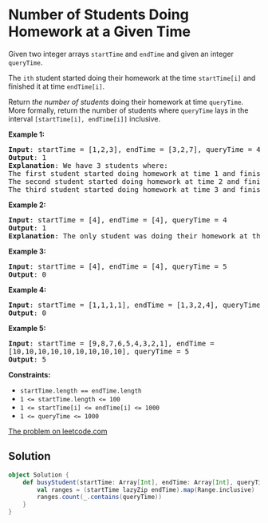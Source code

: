# Number of Students Doing Homework at a Given Time

Given two integer arrays `startTime` and `endTime` and given an integer
`queryTime`.

The `ith` student started doing their homework at the time
`startTime[i]` and finished it at time `endTime[i]`.

Return _the number of students_ doing their homework at time
`queryTime`. More formally, return the number of students where
`queryTime` lays in the interval `[startTime[i], endTime[i]]` inclusive.

**Example 1:**
<pre>
<b>Input</b>: startTime = [1,2,3], endTime = [3,2,7], queryTime = 4
<b>Output</b>: 1
<b>Explanation</b>: We have 3 students where:
The first student started doing homework at time 1 and finished at time 3 and wasn't doing anything at time 4.
The second student started doing homework at time 2 and finished at time 2 and also wasn't doing anything at time 4.
The third student started doing homework at time 3 and finished at time 7 and was the only student doing homework at time 4.
</pre>

**Example 2:**
<pre>
<b>Input</b>: startTime = [4], endTime = [4], queryTime = 4
<b>Output</b>: 1
<b>Explanation</b>: The only student was doing their homework at the queryTime.
</pre>

**Example 3:**
<pre>
<b>Input</b>: startTime = [4], endTime = [4], queryTime = 5
<b>Output</b>: 0
</pre>

**Example 4:**
<pre>
<b>Input</b>: startTime = [1,1,1,1], endTime = [1,3,2,4], queryTime = 7
<b>Output</b>: 0
</pre>

**Example 5:**
<pre>
<b>Input</b>: startTime = [9,8,7,6,5,4,3,2,1], endTime =
[10,10,10,10,10,10,10,10,10], queryTime = 5
<b>Output</b>: 5
</pre>

**Constraints:**

* `startTime.length == endTime.length`
* `1 <= startTime.length <= 100`
* `1 <= startTime[i] <= endTime[i] <= 1000`
* `1 <= queryTime <= 1000`

[The problem on leetcode.com](https://leetcode.com/problems/number-of-students-doing-homework-at-a-given-time/)


## Solution

```scala
object Solution {
    def busyStudent(startTime: Array[Int], endTime: Array[Int], queryTime: Int): Int = {
        val ranges = (startTime lazyZip endTime).map(Range.inclusive)
        ranges.count(_.contains(queryTime))
    }
}
```
